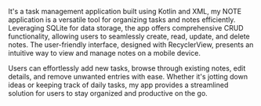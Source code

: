 It's a task management application built using Kotlin and XML, my NOTE application is a versatile tool for organizing tasks and notes efficiently.
Leveraging SQLite for data storage, the app offers comprehensive CRUD functionality, allowing users to seamlessly create, read, update, and delete notes. The user-friendly interface, designed with RecyclerView, presents an intuitive way to view and manage notes on a mobile device.

Users can effortlessly add new tasks, browse through existing notes, edit details, and remove unwanted entries with ease. Whether it's jotting down ideas or keeping track of daily tasks, my app provides a streamlined solution for users to stay organized and productive on the go.
